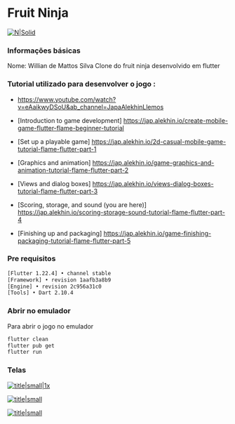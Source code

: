 # Fruit Ninja

[![N|Solid](https://assets.gitlab-static.net/uploads/-/system/project/avatar/23284907/logo.jpg)](https://gitlab.com/willian1337/flutter-fruits)



### Informações básicas
Nome: Willian de Mattos Silva
Clone do fruit ninja desenvolvido em flutter


### Tutorial utilizado para desenvolver o jogo :
   - https://www.youtube.com/watch?v=eAaikwyDSoU&ab_channel=JapaAlekhinLlemos

- [Introduction to game development]  https://jap.alekhin.io/create-mobile-game-flutter-flame-beginner-tutorial
- [Set up a playable game] https://jap.alekhin.io/2d-casual-mobile-game-tutorial-flame-flutter-part-1
- [Graphics and animation]  https://jap.alekhin.io/game-graphics-and-animation-tutorial-flame-flutter-part-2
- [Views and dialog boxes]  https://jap.alekhin.io/views-dialog-boxes-tutorial-flame-flutter-part-3
- [Scoring, storage, and sound (you are here)] https://jap.alekhin.io/scoring-storage-sound-tutorial-flame-flutter-part-4
- [Finishing up and packaging]  https://jap.alekhin.io/game-finishing-packaging-tutorial-flame-flutter-part-5

### Pre requisitos

```bash
[Flutter 1.22.4] • channel stable
[Framework] • revision 1aafb3a8b9 
[Engine] • revision 2c956a31c0
[Tools] • Dart 2.10.4
```

### Abrir no emulador

Para abrir o jogo no emulador

```bash
flutter clean
flutter pub get
flutter run

```


### Telas

[![title|small|1x](https://gitlab.com/willian1337/flutter-fruits/-/raw/17d27666216d846ee2dcc005fe70a14974bcc585/Screenshot_1610573984.png?inline=false)](https://gitlab.com/willian1337/flutter-fruits)


[![title|small](https://gitlab.com/willian1337/flutter-fruits/-/raw/17d27666216d846ee2dcc005fe70a14974bcc585/Screenshot_1610574046.png?inline=false)](https://gitlab.com/willian1337/flutter-fruits)


[![title|small](https://gitlab.com/willian1337/flutter-fruits/-/raw/17d27666216d846ee2dcc005fe70a14974bcc585/Screenshot_1610574056.png?inline=false)](https://gitlab.com/willian1337/flutter-fruits)

